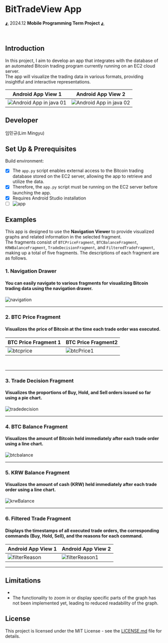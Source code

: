 # BitTradeView App

 ◭ 2024.12  **Mobile Programming Term Project**  ◭

 <br>

 ## **Introduction**
In this project, I aim to develop an app that integrates with the database of an automated Bitcoin trading program currently running on an EC2 cloud server.<br>
The app will visualize the trading data in various formats, providing insightful and interactive representations.

| Android App View 1     | Android App View 2     |
|--------------------|--------------------|
| ![Android App in java 01](https://github.com/user-attachments/assets/692aa0c7-9d1d-45d6-83f2-f2a433f44f3f) | ![Android App in java 02](https://github.com/user-attachments/assets/c5666035-53b7-45e1-9aea-3a05504ba3f6) |

 ## **Developer**
 임민규(Lim Mingyu)

 ## **Set Up & Prerequisites**
 Build environment:
  - [x] The `app.py` script enables external access to the Bitcoin trading database stored on the EC2 server, allowing the app to retrieve and utilize the data.
  - [X] Therefore, the `app.py` script must be running on the EC2 server before launching the app.
  - [X] Requires Android Studio installation
  - [ ] ![app](https://github.com/user-attachments/assets/8b12430f-bf6b-4f1a-80f0-213319d514d0)

 ## **Examples**
This app is designed to use the **Navigation Viewer** to provide visualized graphs and related information in the selected fragment.<br>
The fragments consist of `BTCPriceFragment`, `BTCBalanceFragment`, `KRWBalanceFragment`, `TradeDecisionFragment`, and `FilteredTradeFragment`, making up a total of five fragments.
The descriptions of each fragment are as follows.

 
### 1.  Navigation Drawer
#### **You can easily navigate to various fragments for visualizing Bitcoin trading data using the navigation drawer.**
![navigation](https://github.com/user-attachments/assets/b96a748f-1c9d-432f-84df-0b170475877b)
<br>

-----

### 2.  BTC Price Fragment
#### **Visualizes the price of Bitcoin at the time each trade order was executed.**
| BTC Price Fragment 1     | BTC Price Fragment2     |
|--------------------|--------------------|
| ![btcprice](https://github.com/user-attachments/assets/60440330-35ef-4764-8a00-f42728035469) | ![btcPrice1](https://github.com/user-attachments/assets/68b3369c-d105-4461-981f-e17006d537c8) |
<br>

-----

### 3.  Trade Decision Fragment
#### **Visualizes the proportions of Buy, Hold, and Sell orders issued so far using a pie chart.**
![tradedecision](https://github.com/user-attachments/assets/43f4a052-8da4-4272-9df9-f72bcfc69796)<br>

-----

### 4.  BTC Balance Fragment
#### **Visualizes the amount of Bitcoin held immediately after each trade order using a line chart.**
![btcbalance](https://github.com/user-attachments/assets/3bf3c316-59c8-43b7-a699-9516429242dd)<br>

-----

### 5.  KRW Balance Fragment
#### **Visualizes the amount of cash (KRW) held immediately after each trade order using a line chart.**
![krwBalance](https://github.com/user-attachments/assets/6ac756c7-0dc4-413c-87c6-4d8b93d6c955)<br>

-----

### 6. Filtered Trade Fragment
#### **Displays the timestamps of all executed trade orders, the corresponding commands (Buy, Hold, Sell), and the reasons for each command.**
| Android App View 1     | Android App View 2     |
|--------------------|--------------------|
| ![filterReason](https://github.com/user-attachments/assets/7d5ed5e0-a374-4793-a0da-df2dfa97d65f) | ![filterReason1](https://github.com/user-attachments/assets/aa2c2c02-c15b-492b-9c27-216b98299579) |

-----

 ## **Limitations**
 * 
 * The functionality to zoom in or display specific parts of the graph has not been implemented yet, leading to reduced readability of the graph.

 ## **License**
This project is licensed under the MIT License - see the [LICENSE.md](LICENSE_FILE_LINK) file for details.

